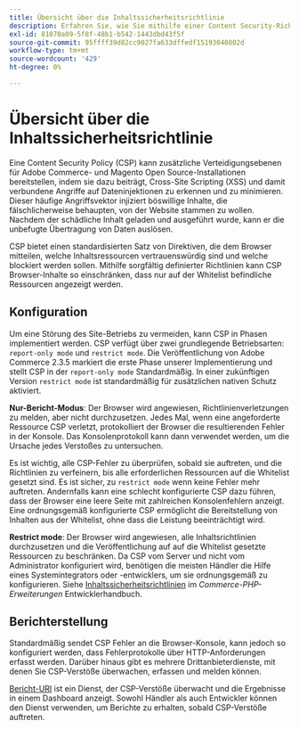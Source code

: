 ```yaml
---
title: Übersicht über die Inhaltssicherheitsrichtlinie
description: Erfahren Sie, wie Sie mithilfe einer Content Security-Richtlinie die Sicherheitsstufe Ihres Adobe Commerce- oder Magento Open Source-Stores verbessern können.
exl-id: 81070a09-5f8f-48b1-b542-1443dbd43f5f
source-git-commit: 95ffff39d82cc9027fa633dffedf15193040802d
workflow-type: tm+mt
source-wordcount: '429'
ht-degree: 0%

---
```


# Übersicht über die Inhaltssicherheitsrichtlinie

Eine Content Security Policy (CSP) kann zusätzliche Verteidigungsebenen für Adobe Commerce- und Magento Open Source-Installationen bereitstellen, indem sie dazu beiträgt, Cross-Site Scripting (XSS) und damit verbundene Angriffe auf Dateninjektionen zu erkennen und zu minimieren. Dieser häufige Angriffsvektor injiziert böswillige Inhalte, die fälschlicherweise behaupten, von der Website stammen zu wollen. Nachdem der schädliche Inhalt geladen und ausgeführt wurde, kann er die unbefugte Übertragung von Daten auslösen.

CSP bietet einen standardisierten Satz von Direktiven, die dem Browser mitteilen, welche Inhaltsressourcen vertrauenswürdig sind und welche blockiert werden sollen. Mithilfe sorgfältig definierter Richtlinien kann CSP Browser-Inhalte so einschränken, dass nur auf der Whitelist befindliche Ressourcen angezeigt werden.

## Konfiguration

Um eine Störung des Site-Betriebs zu vermeiden, kann CSP in Phasen implementiert werden. CSP verfügt über zwei grundlegende Betriebsarten: `report-only mode` und `restrict mode`. Die Veröffentlichung von Adobe Commerce 2.3.5 markiert die erste Phase unserer Implementierung und stellt CSP in der `report-only mode` Standardmäßig. In einer zukünftigen Version `restrict mode` ist standardmäßig für zusätzlichen nativen Schutz aktiviert.

**Nur-Bericht-Modus**: Der Browser wird angewiesen, Richtlinienverletzungen zu melden, aber nicht durchzusetzen. Jedes Mal, wenn eine angeforderte Ressource CSP verletzt, protokolliert der Browser die resultierenden Fehler in der Konsole. Das Konsolenprotokoll kann dann verwendet werden, um die Ursache jedes Verstoßes zu untersuchen.

Es ist wichtig, alle CSP-Fehler zu überprüfen, sobald sie auftreten, und die Richtlinien zu verfeinern, bis alle erforderlichen Ressourcen auf die Whitelist gesetzt sind. Es ist sicher, zu `restrict mode` wenn keine Fehler mehr auftreten. Andernfalls kann eine schlecht konfigurierte CSP dazu führen, dass der Browser eine leere Seite mit zahlreichen Konsolenfehlern anzeigt. Eine ordnungsgemäß konfigurierte CSP ermöglicht die Bereitstellung von Inhalten aus der Whitelist, ohne dass die Leistung beeinträchtigt wird.

**Restrict mode**: Der Browser wird angewiesen, alle Inhaltsrichtlinien durchzusetzen und die Veröffentlichung auf auf die Whitelist gesetzte Ressourcen zu beschränken. Da CSP vom Server und nicht vom Administrator konfiguriert wird, benötigen die meisten Händler die Hilfe eines Systemintegrators oder -entwicklers, um sie ordnungsgemäß zu konfigurieren. Siehe [Inhaltssicherheitsrichtlinien](https://developer.adobe.com/commerce/php/development/security/content-security-policies/) im _Commerce-PHP-Erweiterungen_ Entwicklerhandbuch.

## Berichterstellung

Standardmäßig sendet CSP Fehler an die Browser-Konsole, kann jedoch so konfiguriert werden, dass Fehlerprotokolle über HTTP-Anforderungen erfasst werden. Darüber hinaus gibt es mehrere Drittanbieterdienste, mit denen Sie CSP-Verstöße überwachen, erfassen und melden können.

[Bericht-URI](https://report-uri.io/) ist ein Dienst, der CSP-Verstöße überwacht und die Ergebnisse in einem Dashboard anzeigt. Sowohl Händler als auch Entwickler können den Dienst verwenden, um Berichte zu erhalten, sobald CSP-Verstöße auftreten.
